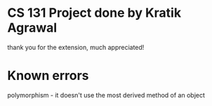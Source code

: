 # CS 131 Project done by Kratik Agrawal
thank you for the extension, much appreciated!


# Known errors

polymorphism - it doesn't use the most derived method of an object
